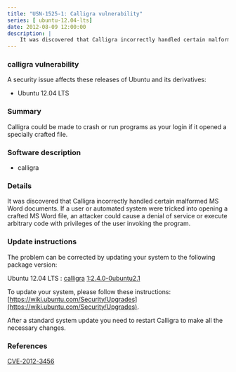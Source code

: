 ```yaml
---
title: "USN-1525-1: Calligra vulnerability"
series: [ ubuntu-12.04-lts]
date: 2012-08-09 12:00:00
description: |
    It was discovered that Calligra incorrectly handled certain malformed MS Word documents. If a user or automated system were tricked into opening a crafted MS Word file, an attacker could cause a denial of service or execute arbitrary code with privileges of the user invoking the program. 
--- 
```

 
 


### calligra vulnerability

A security issue affects these releases of Ubuntu and its derivatives:

* Ubuntu 12.04 LTS

### Summary

Calligra could be made to crash or run programs as your login if it opened a specially crafted file.

### Software description

* calligra 

### Details

It was discovered that Calligra incorrectly handled certain malformed MS Word documents. If a user or automated system were tricked into opening a crafted MS Word file, an attacker could cause a denial of service or execute arbitrary code with privileges of the user invoking the program. 

### Update instructions

The problem can be corrected by updating your system to the following package version:

Ubuntu 12.04 LTS
 : [calligra](https://launchpad.net/ubuntu/+source/calligra) <span> [1:2.4.0-0ubuntu2.1](https://launchpad.net/ubuntu/+source/calligra/1:2.4.0-0ubuntu2.1) </span> 

To update your system, please follow these instructions: [https://wiki.ubuntu.com/Security/Upgrades](https://wiki.ubuntu.com/Security/Upgrades).

After a standard system update you need to restart Calligra to make all the necessary changes. 

### References

 
 [CVE-2012-3456](http://people.ubuntu.com/~ubuntu-security/cve/CVE-2012-3456)
 

